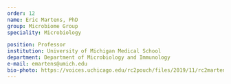 ```yaml
---
order: 12
name: Eric Martens, PhD
group: Microbiome Group
speciality: Microbiology

position: Professor
institution: University of Michigan Medical School
department: Department of Microbiology and Immunology
e-mail: emartens@umich.edu
bio-photo: https://voices.uchicago.edu/rc2pouch/files/2019/11/rc2martenss-e1573842268348.jpg
---
```


